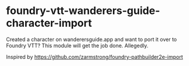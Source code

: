 # foundry-vtt-wanderers-guide-character-import
Created a character on wanderersguide.app and want to port it over to Foundry VTT? This module will get the job done. Allegedly.

Inspired by https://github.com/zarmstrong/foundry-pathbuilder2e-import
